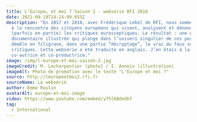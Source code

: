```yaml
---
title: L’Europe… et moi ? Saison 2 - websérie RFI 2018
date: 2021-09-19T14:14:09.655Z
description: "En 2017 et 2018, avec Frédérique Lebel de RFI, nous sommes allées
  à la rencontre des citoyens européens qui vivent, analysent et dénoncent
  (parfois en partie) les critiques eurosceptiques. Le résultat : une websérie
  documentaire illustrée qui plonge dans l’univers singulier de ces personnes et
  démêle en filigrane, dans une partie “décryptage”, le vrai du faux sur ces
  critiques. Cette websérie a été traduite en anglais. J’en étais à la fois
  co-autrice et co-productrice."
image: /img/l-europe-et-moi-saison-2.jpg
imageCredit: M. Lecharpentier (photo) / I. Anneix (illustration)
imageAlt: Photo de promotion avec le texte "L'Europe et moi ?"
source: http://leuropeetmoi2.rfi.fr
sourceName: La websérie
author: Emma Roulin
avatarAlt: europe-et-moi-image
video: https://www.youtube.com/embed/yThlKBdodkY
tag:
  - International
---
```


